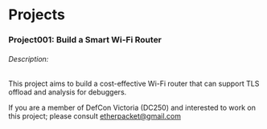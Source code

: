 # Projects



### Project001: Build a Smart Wi-Fi Router

###### Description: 
This project aims to build a cost-effective Wi-Fi router that can support TLS offload and analysis for debuggers. 

If you are a member of DefCon Victoria (DC250) and interested to work on this project; 
please consult <etherpacket@gmail.com>


